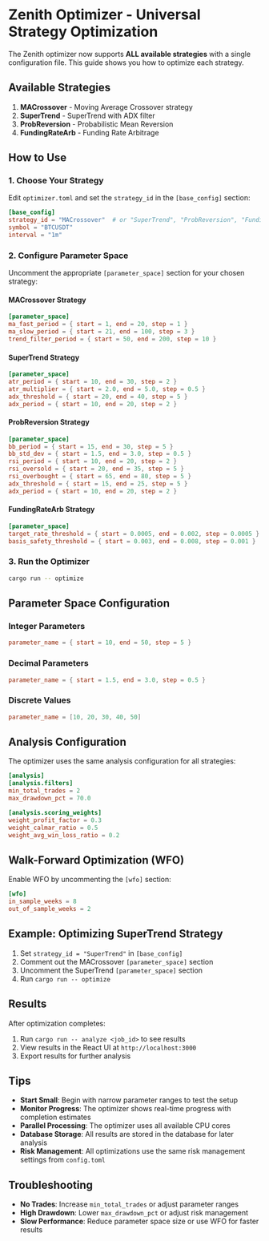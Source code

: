 # Zenith Optimizer - Universal Strategy Optimization

The Zenith optimizer now supports **ALL available strategies** with a single configuration file. This guide shows you how to optimize each strategy.

## Available Strategies

1. **MACrossover** - Moving Average Crossover strategy
2. **SuperTrend** - SuperTrend with ADX filter
3. **ProbReversion** - Probabilistic Mean Reversion
4. **FundingRateArb** - Funding Rate Arbitrage

## How to Use

### 1. Choose Your Strategy

Edit `optimizer.toml` and set the `strategy_id` in the `[base_config]` section:

```toml
[base_config]
strategy_id = "MACrossover"  # or "SuperTrend", "ProbReversion", "FundingRateArb"
symbol = "BTCUSDT"
interval = "1m"
```

### 2. Configure Parameter Space

Uncomment the appropriate `[parameter_space]` section for your chosen strategy:

#### MACrossover Strategy
```toml
[parameter_space]
ma_fast_period = { start = 1, end = 20, step = 1 }
ma_slow_period = { start = 21, end = 100, step = 3 }
trend_filter_period = { start = 50, end = 200, step = 10 }
```

#### SuperTrend Strategy
```toml
[parameter_space]
atr_period = { start = 10, end = 30, step = 2 }
atr_multiplier = { start = 2.0, end = 5.0, step = 0.5 }
adx_threshold = { start = 20, end = 40, step = 5 }
adx_period = { start = 10, end = 20, step = 2 }
```

#### ProbReversion Strategy
```toml
[parameter_space]
bb_period = { start = 15, end = 30, step = 5 }
bb_std_dev = { start = 1.5, end = 3.0, step = 0.5 }
rsi_period = { start = 10, end = 20, step = 2 }
rsi_oversold = { start = 20, end = 35, step = 5 }
rsi_overbought = { start = 65, end = 80, step = 5 }
adx_threshold = { start = 15, end = 25, step = 5 }
adx_period = { start = 10, end = 20, step = 2 }
```

#### FundingRateArb Strategy
```toml
[parameter_space]
target_rate_threshold = { start = 0.0005, end = 0.002, step = 0.0005 }
basis_safety_threshold = { start = 0.003, end = 0.008, step = 0.001 }
```

### 3. Run the Optimizer

```bash
cargo run -- optimize
```

## Parameter Space Configuration

### Integer Parameters
```toml
parameter_name = { start = 10, end = 50, step = 5 }
```

### Decimal Parameters
```toml
parameter_name = { start = 1.5, end = 3.0, step = 0.5 }
```

### Discrete Values
```toml
parameter_name = [10, 20, 30, 40, 50]
```

## Analysis Configuration

The optimizer uses the same analysis configuration for all strategies:

```toml
[analysis]
[analysis.filters]
min_total_trades = 2
max_drawdown_pct = 70.0

[analysis.scoring_weights]
weight_profit_factor = 0.3
weight_calmar_ratio = 0.5
weight_avg_win_loss_ratio = 0.2
```

## Walk-Forward Optimization (WFO)

Enable WFO by uncommenting the `[wfo]` section:

```toml
[wfo]
in_sample_weeks = 8
out_of_sample_weeks = 2
```

## Example: Optimizing SuperTrend Strategy

1. Set `strategy_id = "SuperTrend"` in `[base_config]`
2. Comment out the MACrossover `[parameter_space]` section
3. Uncomment the SuperTrend `[parameter_space]` section
4. Run `cargo run -- optimize`

## Results

After optimization completes:
1. Run `cargo run -- analyze <job_id>` to see results
2. View results in the React UI at `http://localhost:3000`
3. Export results for further analysis

## Tips

- **Start Small**: Begin with narrow parameter ranges to test the setup
- **Monitor Progress**: The optimizer shows real-time progress with completion estimates
- **Parallel Processing**: The optimizer uses all available CPU cores
- **Database Storage**: All results are stored in the database for later analysis
- **Risk Management**: All optimizations use the same risk management settings from `config.toml`

## Troubleshooting

- **No Trades**: Increase `min_total_trades` or adjust parameter ranges
- **High Drawdown**: Lower `max_drawdown_pct` or adjust risk management
- **Slow Performance**: Reduce parameter space size or use WFO for faster results 